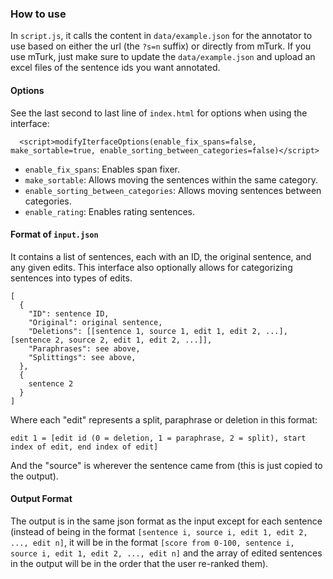 ### How to use
In `script.js`, it calls the content in `data/example.json` for the annotator to use based on either the url (the `?s=n` suffix) or directly from mTurk. If you use mTurk, just make sure to update the `data/example.json` and upload an excel files of the sentence ids you want annotated.

#### Options
See the last second to last line of `index.html` for options when using the interface:
```
  <script>modifyIterfaceOptions(enable_fix_spans=false, make_sortable=true, enable_sorting_between_categories=false)</script>
```
- `enable_fix_spans`: Enables span fixer.
- `make_sortable`: Allows moving the sentences within the same category.
- `enable_sorting_between_categories`: Allows moving sentences between categories.
- `enable_rating`: Enables rating sentences.


#### Format of `input.json`
It contains a list of sentences, each with an ID, the original sentence, and any given edits. This interface also optionally allows for categorizing sentences into types of edits.
```
[
  {
    "ID": sentence ID,
    "Original": original sentence,
    "Deletions": [[sentence 1, source 1, edit 1, edit 2, ...], [sentence 2, source 2, edit 1, edit 2, ...]],
    "Paraphrases": see above,
    "Splittings": see above,
  },
  {
    sentence 2
  }
]
```
Where each "edit" represents a split, paraphrase or deletion in this format:
```
edit 1 = [edit id (0 = deletion, 1 = paraphrase, 2 = split), start index of edit, end index of edit]
```
And the "source" is wherever the sentence came from (this is just copied to the output).

#### Output Format
The output is in the same json format as the input except for each sentence (instead of being in the format `[sentence i, source i, edit 1, edit 2, ..., edit n]`, it will be in the format `[score from 0-100, sentence i, source i, edit 1, edit 2, ..., edit n]`  and the array of edited sentences in the output will be in the order that the user re-ranked them).
